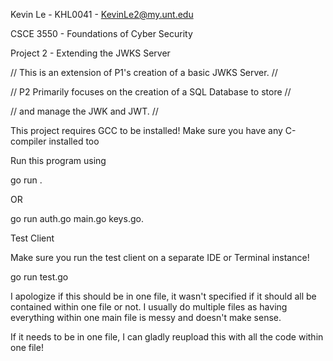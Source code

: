 Kevin Le - KHL0041 - KevinLe2@my.unt.edu

CSCE 3550 - Foundations of Cyber Security

Project 2 - Extending the JWKS Server

// This is an extension of P1's creation of a basic JWKS Server. //

// P2 Primarily focuses on the creation of a SQL Database to store //

// and manage the JWK and JWT. //

This project requires GCC to be installed! Make sure you have any C-compiler installed too

Run this program using

go run .

OR

go run auth.go main.go keys.go.

Test Client

Make sure you run the test client on a separate IDE or Terminal instance!

go run test.go

I apologize if this should be in one file, it wasn't specified if it should all be contained within one file or not. I usually do multiple files as having everything within one main file is messy and doesn't make sense.

If it needs to be in one file, I can gladly reupload this with all the code within one file!
